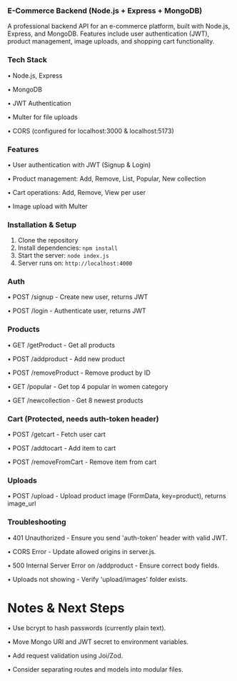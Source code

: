### E-Commerce Backend (Node.js + Express + MongoDB)

A professional backend API for an e-commerce platform, built with Node.js, Express, and
MongoDB. Features include user authentication (JWT), product management, image uploads, and
shopping cart functionality.

### Tech Stack

• Node.js, Express

• MongoDB 

• JWT Authentication

• Multer for file uploads

• CORS (configured for localhost:3000 & localhost:5173)

### Features

• User authentication with JWT (Signup & Login)

• Product management: Add, Remove, List, Popular, New collection

• Cart operations: Add, Remove, View per user

• Image upload with Multer

### Installation & Setup

1.  Clone the repository
2.  Install dependencies: `npm install`
3.  Start the server: `node index.js`
4.  Server runs on: `http://localhost:4000`

### Auth

• POST /signup - Create new user, returns JWT

• POST /login - Authenticate user, returns JWT

### Products

• GET /getProduct - Get all products

• POST /addproduct - Add new product

• POST /removeProduct - Remove product by ID

• GET /popular - Get top 4 popular in women category

• GET /newcollection - Get 8 newest products

### Cart (Protected, needs auth-token header)

• POST /getcart - Fetch user cart

• POST /addtocart - Add item to cart

• POST /removeFromCart - Remove item from cart

### Uploads

• POST /upload - Upload product image (FormData, key=product), returns image_url

### Troubleshooting

• 401 Unauthorized - Ensure you send 'auth-token' header with valid JWT.

• CORS Error - Update allowed origins in server.js.

• 500 Internal Server Error on /addproduct - Ensure correct body fields.

• Uploads not showing - Verify 'upload/images' folder exists.

# Notes & Next Steps

• Use bcrypt to hash passwords (currently plain text).

• Move Mongo URI and JWT secret to environment variables.

• Add request validation using Joi/Zod.

• Consider separating routes and models into modular files.
